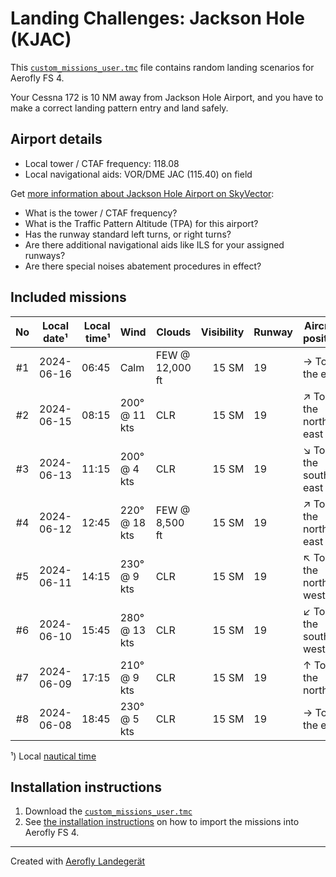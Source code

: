# Landing Challenges: Jackson Hole (KJAC)

This [`custom_missions_user.tmc`](./custom_missions_user.tmc) file contains random landing scenarios for Aerofly FS 4.

Your Cessna 172 is 10 NM away from Jackson Hole Airport, and you have to make a correct landing pattern entry and land safely.

## Airport details

- Local tower / CTAF frequency: 118.08
- Local navigational aids: VOR/DME JAC (115.40) on field

Get [more information about Jackson Hole Airport on SkyVector](https://skyvector.com/airport/KJAC):

- What is the tower / CTAF frequency?
- What is the Traffic Pattern Altitude (TPA) for this airport?
- Has the runway standard left turns, or right turns?
- Are there additional navigational aids like ILS for your assigned runways?
- Are there special noises abatement procedures in effect?

## Included missions

| No  | Local date¹ | Local time¹ | Wind          | Clouds          | Visibility | Runway | Aircraft position    |
| :-: | ----------- | ----------: | ------------- | --------------- | ---------: | ------ | -------------------- |
| #1  | 2024-06-16  |       06:45 | Calm          | FEW @ 12,000 ft |      15 SM | 19     | → To the east        |
| #2  | 2024-06-15  |       08:15 | 200° @ 11 kts | CLR             |      15 SM | 19     | ↗ To the north-east |
| #3  | 2024-06-13  |       11:15 | 200° @ 4 kts  | CLR             |      15 SM | 19     | ↘ To the south-east |
| #4  | 2024-06-12  |       12:45 | 220° @ 18 kts | FEW @ 8,500 ft  |      15 SM | 19     | ↗ To the north-east |
| #5  | 2024-06-11  |       14:15 | 230° @ 9 kts  | CLR             |      15 SM | 19     | ↖ To the north-west |
| #6  | 2024-06-10  |       15:45 | 280° @ 13 kts | CLR             |      15 SM | 19     | ↙ To the south-west |
| #7  | 2024-06-09  |       17:15 | 210° @ 9 kts  | CLR             |      15 SM | 19     | ↑ To the north       |
| #8  | 2024-06-08  |       18:45 | 230° @ 5 kts  | CLR             |      15 SM | 19     | → To the east        |

¹) Local [nautical time](https://en.wikipedia.org/wiki/Nautical_time)

## Installation instructions

1. Download the [`custom_missions_user.tmc`](./custom_missions_user.tmc)
2. See [the installation instructions](https://fboes.github.io/aerofly-missions/docs/generic-installation.html) on how to import the missions into Aerofly FS 4.

---

Created with [Aerofly Landegerät](https://github.com/fboes/aerofly-patterns)
